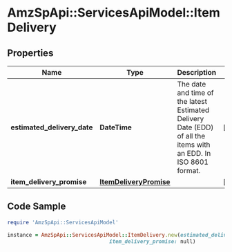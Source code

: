 # AmzSpApi::ServicesApiModel::ItemDelivery

## Properties

Name | Type | Description | Notes
------------ | ------------- | ------------- | -------------
**estimated_delivery_date** | **DateTime** | The date and time of the latest Estimated Delivery Date (EDD) of all the items with an EDD. In ISO 8601 format. | [optional] 
**item_delivery_promise** | [**ItemDeliveryPromise**](ItemDeliveryPromise.md) |  | [optional] 

## Code Sample

```ruby
require 'AmzSpApi::ServicesApiModel'

instance = AmzSpApi::ServicesApiModel::ItemDelivery.new(estimated_delivery_date: null,
                                 item_delivery_promise: null)
```


